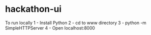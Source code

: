 hackathon-ui
============

To run locally 
1 - Install Python
2 - cd to www directory
3 - python -m SimpleHTTPServer
4 - Open localhost:8000